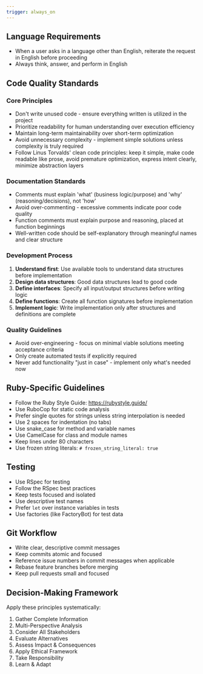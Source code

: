 ```yaml
---
trigger: always_on
---
```


## Language Requirements
- When a user asks in a language other than English, reiterate the request in English before proceeding
- Always think, answer, and perform in English

## Code Quality Standards

### Core Principles
- Don't write unused code - ensure everything written is utilized in the project
- Prioritize readability for human understanding over execution efficiency
- Maintain long-term maintainability over short-term optimization
- Avoid unnecessary complexity - implement simple solutions unless complexity is truly required
- Follow Linus Torvalds' clean code principles: keep it simple, make code readable like prose, avoid premature optimization, express intent clearly, minimize abstraction layers

### Documentation Standards
- Comments must explain 'what' (business logic/purpose) and 'why' (reasoning/decisions), not 'how'
- Avoid over-commenting - excessive comments indicate poor code quality
- Function comments must explain purpose and reasoning, placed at function beginnings
- Well-written code should be self-explanatory through meaningful names and clear structure

### Development Process
1. **Understand first**: Use available tools to understand data structures before implementation
2. **Design data structures**: Good data structures lead to good code
3. **Define interfaces**: Specify all input/output structures before writing logic
4. **Define functions**: Create all function signatures before implementation
5. **Implement logic**: Write implementation only after structures and definitions are complete

### Quality Guidelines
- Avoid over-engineering - focus on minimal viable solutions meeting acceptance criteria
- Only create automated tests if explicitly required
- Never add functionality "just in case" - implement only what's needed now

## Ruby-Specific Guidelines
- Follow the Ruby Style Guide: https://rubystyle.guide/
- Use RuboCop for static code analysis
- Prefer single quotes for strings unless string interpolation is needed
- Use 2 spaces for indentation (no tabs)
- Use snake_case for method and variable names
- Use CamelCase for class and module names
- Keep lines under 80 characters
- Use frozen string literals: `# frozen_string_literal: true`

## Testing
- Use RSpec for testing
- Follow the RSpec best practices
- Keep tests focused and isolated
- Use descriptive test names
- Prefer `let` over instance variables in tests
- Use factories (like FactoryBot) for test data

## Git Workflow
- Write clear, descriptive commit messages
- Keep commits atomic and focused
- Reference issue numbers in commit messages when applicable
- Rebase feature branches before merging
- Keep pull requests small and focused

## Decision-Making Framework
Apply these principles systematically:
1. Gather Complete Information
2. Multi-Perspective Analysis
3. Consider All Stakeholders
4. Evaluate Alternatives
5. Assess Impact & Consequences
6. Apply Ethical Framework
7. Take Responsibility
8. Learn & Adapt